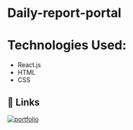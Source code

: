 
# Daily-report-portal



# Technologies Used:

* React.js
* HTML
* CSS




## 🔗 Links
[![portfolio](https://img.shields.io/badge/my_portfolio-000?style=for-the-badge&logo=ko-fi&logoColor=white)](https://64c8e0c9f7fa68689e1819b2--elegant-dolphin-74ac9b.netlify.app/)



